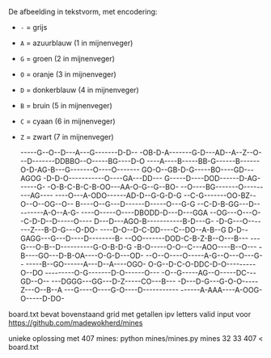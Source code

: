 
De afbeelding in tekstvorm, met encodering:

 - `-` = grijs
 - `A` = azuurblauw (1 in mijnenveger)
 - `G` = groen (2 in mijnenveger)
 - `O` = oranje (3 in mijnenveger)
 - `D` = donkerblauw (4 in mijnenveger)
 - `B` = bruin (5 in mijnenveger)
 - `C` = cyaan (6 in mijnenveger)
 - `Z` = zwart (7 in mijnenveger)

    -----G--O--D---A---G-------D-D--
    -OB-D-A-------G-D---AD--A--Z--O-
    --D-------DDBBO--O-----BG----D-O
    ----A----B-----BB-G------B------
    O-D-AG-B---G-------O----O-------
    GO-O--GB-D-G-----BO----GD---AGOG
    -D-D-O-----------O----GA---DD---
    G-----D----DOD------D-AG------G-
    -O-B-C-B-C-B-OO---AA-O-G--G--BO-
    --O----BG-------O---------AG----
    ----O---A-ODO------AD-D--G-G-D-G
    --C-G-------OO-BZ--O--O--OG--O--
    B----O--G---D------D-----O---G-G
    --C-D-B-GG---D---------A-O--A-G-
    ----O-----O----DBODD-D---D---GGA
    --OG---O---O--C-D-D--D-----O----
    D---D---AGO-B-----------B-D---G-
    -D-G---O-------Z---B-D-G---O-DO-
    ----D-O--D-C-DD----C--DO--A-B--G
    D-D--GAGG---G---D----D--------B-
    --OO-------DOD-C-B-Z-B--O---B---
    ---G---O-B--D----------G-O-B-D-G
    -B-O-----O-O--C---AOO----B--O---
    -B----GO---D-B-OA----O-G-D---OD-
    --O--O----O-----A-G--O---O---G--
    -----B--GO------A---D--A----OGO-
    O-G--D-C-O-DDC-D-O---------O--DO
    ---------O-G-------D-O------O---
    -O--G-----AG--O-----DC---GD--O--
    ---DGGG---GG---D-Z-----CO---B---
    -D---D-G---G-O-O-----Z---O--B--A
    ---G----O----G-O----D-----------
    ------A-AAA----A-OOG-O-----D-DO-


board.txt bevat bovenstaand grid met getallen ipv letters
valid input voor https://github.com/madewokherd/mines

unieke oplossing met 407 mines:
python mines/mines.py mines 32 33 407 < board.txt
